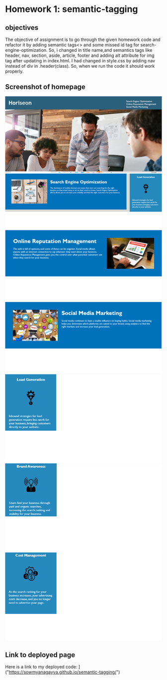 # Homework 1: semantic-tagging

## objectives
 
The objective of assignment is to go through the given homework code and refactor it by adding semantic tags<> and some missed id tag for search-engine-optimization. So, i changed in title name,and semantics tags like header, nav, section, aside, article, footer and adding alt attribute for img tag after updating in index.html. I had changed in style.css by adding nav instead of div in .header(class). So, when we run the code it should work properly.

## Screenshot of homepage

![Here is a screen shot of the final page/homepage.](./assets/images/horiseonmainpages.png)
![Here is a screen shot of the final page/homepage.](./assets/images/searchengineoptimization.png)
![Here is a screen shot of the final page/homepage.](./assets/images/onlinereputationmanagement.png)
![Here is a screen shot of the final page/homepage.](./assets/images/socialmediamarketing.png)
![Here is a screen shot of the final page/homepage.](./assets/images/leadgeneration.png)
![Here is a screen shot of the final page/homepage.](./assets/images/brandawareness.png)
![Here is a screen shot of the final page/homepage.](./assets/images/costmanagement.png)





## Link to deployed page

Here is a link to my deployed code: ]("https://sowmyanagayya.github.io/semantic-tagging/")